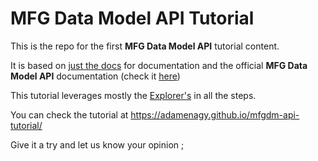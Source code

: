 # MFG Data Model API Tutorial

This is the repo for the first **MFG Data Model API** tutorial content.

It is based on [just the docs](https://just-the-docs.com) for documentation and the official **MFG Data Model API** documentation (check it [here](https://aps.autodesk.com/developer/overview/manufacturing-data-model-api))

This tutorial leverages mostly the [Explorer's](https://mfgdatamodel-explorer.autodesk.io) in all the steps.

You can check the tutorial at https://adamenagy.github.io/mfgdm-api-tutorial/

Give it a try and let us know your opinion ;
